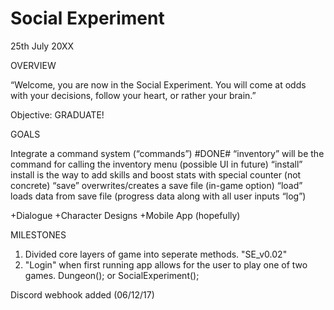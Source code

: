 # Social Experiment
 
25th July 20XX

OVERVIEW

“Welcome, you are now in the Social Experiment. You will come at odds with your decisions, follow your heart, or rather your brain.”

Objective: GRADUATE! 

GOALS

Integrate a command system (“commands”) #DONE#
“inventory” will be the command for calling the inventory menu (possible UI in future) 
“install” install is the way to add skills and boost stats with special counter (not concrete)
“save” overwrites/creates a save file (in-game option)
“load” loads data from save file (progress data along with all user inputs “log”)

+Dialogue 
+Character Designs
+Mobile App (hopefully)

MILESTONES
1) Divided core layers of game into seperate methods. "SE_v0.02"
2) "Login" when first running app allows for the user to play one of two games.
  Dungeon(); or SocialExperiment();

Discord webhook added (06/12/17)
